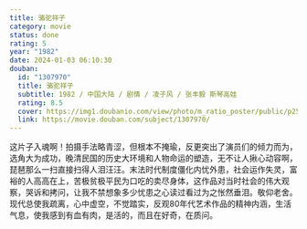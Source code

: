```yaml
---
title: 骆驼祥子
category: movie
status: done
rating: 5
year: "1982"
date: 2024-01-03 06:10:30
douban:
  id: "1307970"
  title: 骆驼祥子
  subtitle: 1982 / 中国大陆 / 剧情 / 凌子风 / 张丰毅 斯琴高娃
  rating: 8.5
  cover: https://img1.doubanio.com/view/photo/m_ratio_poster/public/p2538061000.jpg
  link: https://movie.douban.com/subject/1307970/
---
```


这片子入魂啊！拍摄手法略青涩，但根本不掩瑜，反更突出了演员们的倾力而为，选角大为成功，晚清民国的历史大环境和人物命运的塑造，无不让人揪心动容啊，琵琶那么一扫直接扫得人泪汪汪。末法时代制度僵化内忧外患，社会运作失灵，富裕的人高高在上，苦极贫极平民为口吃的卖尽身体，这作品对当时社会的伟大观察，哭诉和拷问，让我不禁想象多少忧患之心读过看过为之怅然垂泪。敬仰老舍。现代总使我疏离，心中虚空，不觉踏实，反观80年代艺术作品的精神内涵，生活气息，使我感到有血有肉，是活的，而且在好奇，在质问。
